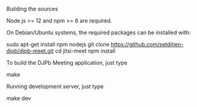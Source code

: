 Building the sources

Node.js >= 12 and npm >= 6 are required.

On Debian/Ubuntu systems, the required packages can be installed with:

sudo apt-get install npm nodejs
git clone https://github.com/setditjen-djpb/djpb-meet.git
cd jitsi-meet
npm install


To build the DJPb Meeting application, just type

make

Running development server, just type

make dev
